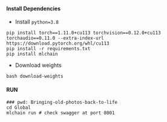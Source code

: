 


#### Install Dependencies

- Install `python=3.8`
```
pip install torch==1.11.0+cu113 torchvision==0.12.0+cu113 torchaudio==0.11.0 --extra-index-url https://download.pytorch.org/whl/cu113
pip install -r requirements.txt
pip install mlchain
```

- Download weights
```
bash download-weights
```

#### RUN
```
### pwd: Bringing-old-photos-back-to-life
cd Global
mlchain run # check swagger at port 8001
```